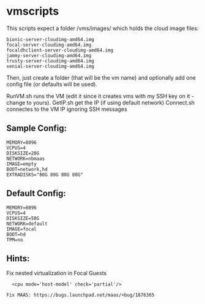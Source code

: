 # vmscripts

This scripts expect a folder /vms/images/ which holds the cloud image files:

```
bionic-server-cloudimg-amd64.img
focal-server-cloudimg-amd64.img
focaldhclient-server-cloudimg-amd64.img
jammy-server-cloudimg-amd64.img
trusty-server-cloudimg-amd64.img
xenial-server-cloudimg-amd64.img
```

Then, just create a folder (that will be the vm name) and optionally add one config file (or defaults will be used).

RunVM.sh runs the VM (edit it since it creates vms with my SSH key on it - change to yours).
GetIP.sh get the IP (if using default network)
Connect.sh connectes to the VM IP ignoring SSH messages

Sample Config:
--------------
```
MEMORY=8096
VCPUS=4
DISKSIZE=20G
NETWORK=nbmaas
IMAGE=empty
BOOT=network,hd
EXTRADISKS="80G 80G 80G 80G"
```

Default Config:
---------------
```
MEMORY=8096
VCPUS=4
DISKSIZE=50G
NETWORK=default
IMAGE=focal
BOOT=hd
TPM=no
```

Hints:
------
Fix nested virtualization in Focal Guests
```
  <cpu mode='host-model' check='partial'/>

Fix MAAS: https://bugs.launchpad.net/maas/+bug/1876365

```

